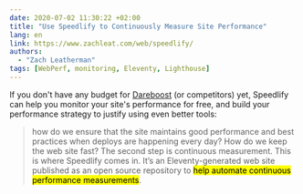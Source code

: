 ```yaml
---
date: 2020-07-02 11:30:22 +02:00
title: "Use Speedlify to Continuously Measure Site Performance"
lang: en
link: https://www.zachleat.com/web/speedlify/
authors:
  - "Zach Leatherman"
tags: [WebPerf, monitoring, Eleventy, Lighthouse]
---
```


If you don't have any budget for [Dareboost](/tags/dareboost/) (or competitors) yet, Speedlify can help you monitor your site's performance for free, and build your performance strategy to justify using even better tools:

> how do we ensure that the site maintains good performance and best practices when deploys are happening every day? How do we keep the web site fast? The second step is continuous measurement. This is where Speedlify comes in. It’s an Eleventy-generated web site published as an open source repository to <mark>help automate continuous performance measurements</mark>.

